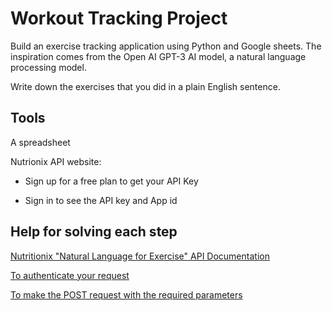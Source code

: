 # Workout Tracking Project

Build an exercise tracking application using Python and Google sheets. The inspiration comes from the Open AI GPT-3 AI model, a natural language processing model.

Write down the exercises that you did in a plain English sentence.

## Tools

A spreadsheet

Nutrionix API website:

- Sign up for a free plan to get your API Key

- Sign in to see the API key and App id

## Help for solving each step

[Nutritionix "Natural Language for Exercise" API Documentation](https://docs.google.com/document/d/1_q-K-ObMTZvO0qUEAxROrN3bwMujwAN25sLHwJzliK0/edit#)

[To authenticate your request](https://docs.google.com/document/d/1_q-K-ObMTZvO0qUEAxROrN3bwMujwAN25sLHwJzliK0/edit#heading=h.gz6pu9o7f9iz)

[To make the POST request with the required parameters](https://docs.google.com/document/d/1_q-K-ObMTZvO0qUEAxROrN3bwMujwAN25sLHwJzliK0/edit#heading=h.zhjgcprrgvim)
